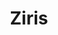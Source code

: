 ---
title: Ziris
role: Product Designer<br>Creative Developer
technologies: HTML5, CSS3, JS<br>GSAP, Jekyll, Netlify CMS
when: 2019 – Present
description: Ziris offers courses in the field of art history in combination with photography. Art theory and practical assignments are linked. Since its foundation in 2007, I have been taking care of the design and development of the website.
img: /assets/img/uploads/ziris-1.jpg
thumb: /assets/img/uploads/ziris-thumb.jpg
button:
  url: https://ziris.nl
  text: Visit ⟶
  
section:
    - title: Beyond function
      description:
        - With this latest redesign, Ziris and I wanted to go a step further. Bringing more than the usual functional page for viewing and registering courses. Ziris also wanted to inspire and tell about the why of a good photo. Looking a layer deeper than the technique. And reflecting that feeling in the concept of the website. We did this by asking well-known photographers to use their photos for the website. Poured into a website that radiates the feeling of a photo magazine.
      items:
        - img: /assets/img/uploads/ziris-2.jpg
        - img: /assets/img/uploads/ziris-7.jpg
        - video: 
            poster: /assets/img/uploads/ziris-poster.jpg
            url: /assets/img/uploads/ziris.mp4
        - img: /assets/img/uploads/ziris-8.jpg
        - img: /assets/img/uploads/ziris-3.jpg
          border: border
        - img: /assets/img/uploads/ziris-6.jpg
---